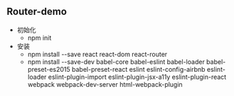 ## Router-demo
- 初始化
    - npm init 
- 安装
    - npm install --save react react-dom react-router
    - npm install --save-dev babel-core babel-eslint babel-loader babel-preset-es2015 babel-preset-react eslint eslint-config-airbnb eslint-loader eslint-plugin-import eslint-plugin-jsx-a11y eslint-plugin-react webpack webpack-dev-server html-webpack-plugin